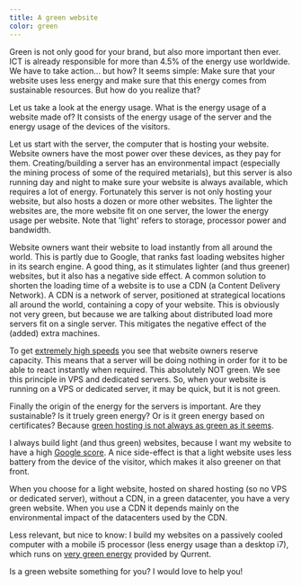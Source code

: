 ```yaml
---
title: A green website
color: green
---
```


Green is not only good for your brand, but also more important then ever. ICT is already responsible for more than 4.5% of the energy use worldwide. We have to take action... but how? It seems simple: Make sure that your website uses less energy and make sure that this energy comes from sustainable resources. But how do you realize that?

Let us take a look at the energy usage. What is the energy usage of a website made of? It consists of the energy usage of the server and the energy usage of the devices of the visitors.

Let us start with the server, the computer that is hosting your website. Website owners have the most power over these devices, as they pay for them. Creating/building a server has an environmental impact (especially the mining process of some of the required metarials), but this server is also running day and night to make sure your website is always available, which requires a lot of energy. Fortunately this server is not only hosting your website, but also hosts a dozen or more other websites. The lighter the websites are, the more website fit on one server, the lower the energy usage per website. Note that 'light' refers to storage, processor power and bandwidth.

Website owners want their website to load instantly from all around the world. This is partly due to Google, that ranks fast loading websites higher in its search engine. A good thing, as it stimulates lighter (and thus greener) websites, but it also has a negative side effect. A common solution to shorten the loading time of a website is to use a CDN (a Content Delivery Network). A CDN is a network of server, positioned at strategical locations all around the world, containing a copy of your website. This is obviously not very green, but because we are talking about distributed load more servers fit on a single server. This mitigates the negative effect of the (added) extra machines.

To get [extremely high speeds](https://www.usecue.com/blog/websites-that-load-instantly/) you see that website owners reserve capacity. This means that a server will be doing nothing in order for it to be able to react instantly when required. This absolutely NOT green. We see this principle in VPS and dedicated servers. So, when your website is running on a VPS or dedicated server, it may be quick, but it is not green.

Finally the origin of the energy for the servers is important. Are they sustainable? Is it truely green energy? Or is it green energy based on certificates? Because [green hosting is not always as green as it seems](https://www.zaailingen.com/webhost-niet-zo-groen-als-lijkt/).

I always build light (and thus green) websites, because I want my website to have a high [Google score](https://www.usecue.com/blog/google-lighthouse-score/). A nice side-effect is that a light website uses less battery from the device of the visitor, which makes it also greener on that front.

When you choose for a light website, hosted on shared hosting (so no VPS or dedicated server), without a CDN, in a green datacenter, you have a very green website. When you use a CDN it depends mainly on the environmental impact of the datacenters used by the CDN.

Less relevant, but nice to know: I build my websites on a passively cooled computer with a mobile i5 processor (less energy usage than a desktop i7), which runs on [very green energy](https://www.zaailingen.com/grijze-sjoemelstroom-groene-stroom/) provided by Qurrent.

Is a green website something for you? I would love to help you!